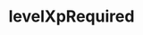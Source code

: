 ---
title: levelXpRequired
api:
  file: scyted-tv-api.json
  operationId: get_simplynetworkscoreboardslevel_xp_required
deprecated: false
hidden: false
link:
  new_tab: false
metadata:
  robots: index
---